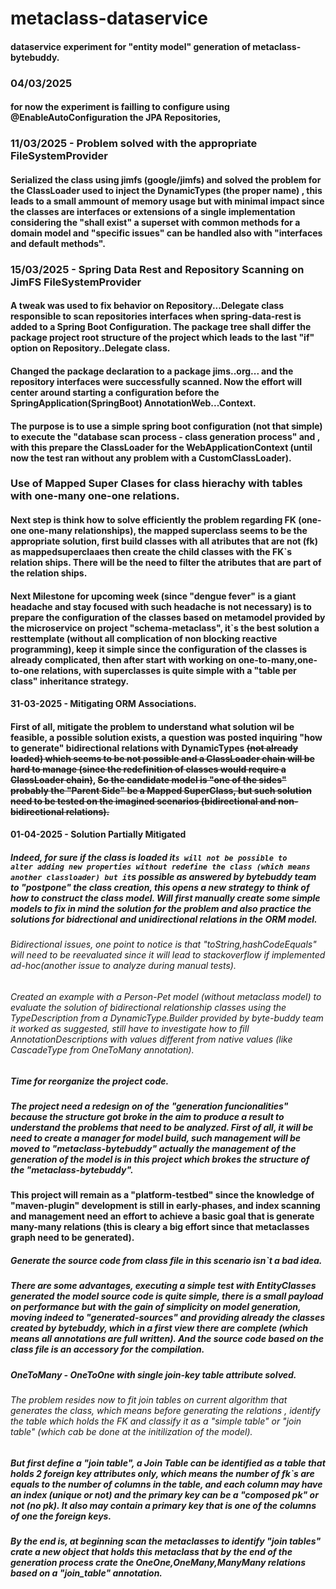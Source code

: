 # metaclass-dataservice
#### dataservice experiment for  "entity model" generation of metaclass-bytebuddy.

### 04/03/2025
#### for now the experiment is failling to configure using @EnableAutoConfiguration the JPA Repositories, 


### 11/03/2025 - Problem solved with the appropriate FileSystemProvider
#### Serialized the class using jimfs (google/jimfs) and solved the problem for the ClassLoader used to inject the DynamicTypes (the proper name) , this leads to a small ammount of memory usage but with minimal impact since the classes are interfaces or extensions of a single implementation considering the "shall exist" a superset with common methods for a domain model and "specific issues" can be handled also with "interfaces and default methods".

### 15/03/2025 - Spring Data Rest and Repository Scanning on JimFS FileSystemProvider
#### A tweak was used to fix behavior on Repository...Delegate class responsible to scan repositories interfaces when spring-data-rest is added to a Spring Boot Configuration. The package  tree shall differ the package project root structure of the project which leads to the last "if" option on Repository..Delegate class.

#### Changed the package declaration to a package jims..org... and the repository interfaces were successfully scanned. Now the effort will center around starting a configuration before the SpringApplication(SpringBoot) AnnotationWeb...Context.   
#### The purpose is to use a simple spring boot configuration (not that simple) to execute the "database scan process - class generation process" and , with this prepare the ClassLoader for the WebApplicationContext (until now the test ran without any problem with a CustomClassLoader).

### Use  of Mapped Super Clases for class hierachy with tables with one-many one-one relations.
#### Next step is think how to solve efficiently the problem regarding FK (one-one one-many relationships), the mapped superclass seems to be the appropriate solution, first build classes with all atributes that are not (fk) as mappedsuperclaaes then create the child classes with the FK`s relation ships. There will be the need to filter the atributes that are part of the relation ships.  

#### Next Milestone for upcoming week (since "dengue fever" is a giant headache and stay focused with such headache is not necessary) is to prepare the configuration of the classes based on metamodel provided by the microservice on project "schema-metaclass", it`s the best solution a resttemplate (without all complication of non blocking reactive programming), keep it simple since the configuration of the classes is already complicated, then after start with working on one-to-many,one-to-one relations, with superclasses is quite simple with a "table per class" inheritance strategy.  

#### 31-03-2025 - Mitigating ORM Associations.

#### First of all, mitigate the problem to understand what solution wil be feasible, a possible solution exists, a question was posted inquiring "how to generate" bidirectional relations with DynamicTypes ~~(not already loaded) which seems to be not possible and a ClassLoader chain will be hard to manage (since the redefinition of classes would require a ClassLoader chain)~~,	~~So the candidate model is "one of the sides" probably the "Parent Side" be a Mapped SuperClass, but such solution need to be tested on the imagined scenarios (bidirectional and non-bidirectional relations).~~

#### 01-04-2025 - Solution Partially Mitigated

##### Indeed, for sure if the class is loaded it`s will not be possible to alter adding new properties without redefine the class (which means another classloader) but it`s possible as answered by bytebuddy team to "postpone" the class creation, this opens a new strategy to think of how to construct the class model. Will first manually create some simple models to fix in mind the solution for the problem and also practice the solutions for bidrectional and unidirectional relations in the ORM model.
###### Bidirectional issues, one point to notice is that "toString,hashCodeEquals" will need to be reevaluated since it will lead to stackoverflow if implemented ad-hoc(another issue to analyze during manual tests).

###### Created an example with a Person-Pet model (without metaclass model) to evaluate the solution of bidirectional relationship classes using the TypeDescription from a DynamicType.Builder provided by byte-buddy team it worked as suggested, still have to investigate how to fill AnnotationDescriptions with values different from native values (like CascadeType from OneToMany annotation). 

##### Time for reorganize the project code.
##### The project need a redesign on of the "generation funcionalities" because the structure got broke in the aim to produce a result to understand the problems that need to be analyzed. First of all, it will be need to create a manager for model build, such management will be moved to "metaclass-bytebuddy" actually the management of the generation of the model is in this project which brokes the structure of the "metaclass-bytebuddy".
#### This project will remain as a "platform-testbed" since the knowledge of "maven-plugin" development is still in early-phases, and index scanning and management need an effort to achieve a basic goal that is generate many-many relations (this is cleary a big effort since that metaclasses graph need to be generated).

##### Generate the source code from class file in this scenario isn`t a bad idea.
##### There are some advantages, executing a simple test with EntityClasses generated the model source code is quite simple, there is a small payload on performance but with the gain of simplicity on model generation, moving indeed to "generated-sources" and providing already the classes created by bytebuddy, which in a first view there are complete (which means all annotations are full written). And the source code based on the class file is an accessory for the compilation.

##### OneToMany - OneToOne with single join-key table attribute solved.
###### The problem resides now to fit join tables on current algorithm that generates the class, which means before generating the relations , identify the table which holds the FK and classify it as a "simple table" or "join table" (which cab be done at the initilization of the model).
##### But first define a "join table", a Join Table can be identified as a table that holds 2 foreign key attributes only, which means the number of fk`s are equals to the number of columns in the table, and each column may have an index (unique or not) and the primary key can be a "composed pk" or not (no pk). It also may contain a primary key that is one of the columns of one the foreign keys. 
##### By the end is, at beginning scan the metaclasses to identify "join tables" crate a new object that holds this metaclass that by the end of the generation process crate the OneOne,OneMany,ManyMany relations based on a "join_table" annotation.
